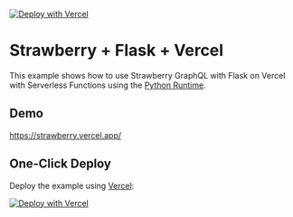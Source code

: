 [![Deploy with Vercel](https://vercel.com/button)](https://vercel.com/new/clone?repository-url=https%3A%2F%2Fgithub.com%2Fvercel%2Fexamples%2Ftree%2Fmain%2Fpython%2Fdjango&demo-title=Django%20%2B%20Vercel&demo-description=Use%20Django%204%20on%20Vercel%20with%20Serverless%20Functions%20using%20the%20Python%20Runtime.&demo-url=https%3A%2F%2Fdjango-template.vercel.app%2F&demo-image=https://assets.vercel.com/image/upload/v1669994241/random/django.png)

# Strawberry + Flask + Vercel

This example shows how to use Strawberry GraphQL with Flask on Vercel with
Serverless Functions using the
[Python Runtime](https://vercel.com/docs/concepts/functions/serverless-functions/runtimes/python).

## Demo

https://strawberry.vercel.app/

## One-Click Deploy

Deploy the example using
[Vercel](https://vercel.com?utm_source=github&utm_medium=readme&utm_campaign=strawberry-graphql):

[![Deploy with Vercel](https://vercel.com/button)](todo)
